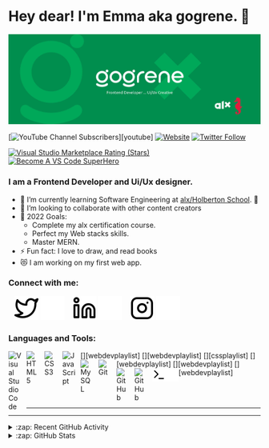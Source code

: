 # Hey dear! I'm Emma aka gogrene. 👋 

<img src="img/gogreneGithubBanner.jpg" alt="gogrene_banner">

[![YouTube Channel Subscribers](https://img.shields.io/youtube/channel/subscribers/UCDCHcqyeQgJ-jVSd6VJkbCw?logo=youtube&logoColor=red&style=for-the-badge)][youtube]
[![Website](https://img.shields.io/website?label=emmaudeji.com&style=for-the-badge&url=https%3A%2F%2Fcodestackr.com)](https://codestackr.com)
[![Twitter Follow](https://img.shields.io/twitter/follow/emmaudeji?color=1DA1F2&logo=twitter&style=for-the-badge)](https://twitter.com/intent/follow?original_referer=https%3A%2F%2Fgithub.com%2FcodeSTACKr&screen_name=emmaudeji)

[![Visual Studio Marketplace Rating (Stars)](https://img.shields.io/visual-studio-marketplace/stars/codestackr.codestackr-theme?label=emmaudeji%20VS%20Code%20Theme&logo=visualstudiocode&logoColor=ff652f&style=for-the-badge)](https://marketplace.visualstudio.com/items?itemName=codestackr.codestackr-theme)
[![Become A VS Code SuperHero](https://img.shields.io/badge/-Become%20A%20VS%20Code%20SuperHero%20%E2%86%92-gray.svg?colorB=ff652f&style=for-the-badge)](https://vsCodeHero.com)


### I am a Frontend Developer and Ui/Ux designer.

- 🌱 I’m currently learning Software Engineering at [alx/Holberton School](https://www.alxafrica.com/software-engineering-2022). 🤣
- 👯 I’m looking to collaborate with other content creators
- 🥅 2022 Goals: 
    - Complete my alx certification course.
    - Perfect my Web stacks skills.
    - Master MERN.
- ⚡ Fun fact: I love to draw, and read books
- 😻 I am working on my first web app.

### Connect with me:

&nbsp;&nbsp;
[![website](./img/twitter-light.svg)](https://twitter.com/emmanueludeji#gh-light-mode-only)
[![website](./img/twitter-dark.svg)](https://twitter.com/emmanueludeji#gh-dark-mode-only)
&nbsp;&nbsp;
[![website](./img/linkedin-light.svg)](https://linkedin.com/in/emmanueludejir#gh-light-mode-only)
[![website](./img/linkedin-dark.svg)](https://linkedin.com/in/emmanueludeji#gh-dark-mode-only)
&nbsp;&nbsp;
[![website](./img/instagram-light.svg)](https://instagram.com/printolab_emma_udeji#gh-light-mode-only)
[![website](./img/instagram-dark.svg)](https://instagram.com/printolab_emma_udeji#gh-dark-mode-only)

### Languages and Tools:

[<img align="left" alt="Visual Studio Code" width="26px" src="https://cdn.jsdelivr.net/gh/devicons/devicon/icons/vscode/vscode-original.svg" style="padding-right:10px;" />][webdevplaylist]
[<img align="left" alt="HTML5" width="26px" src="https://cdn.jsdelivr.net/gh/devicons/devicon/icons/html5/html5-original.svg" style="padding-right:10px;" />][webdevplaylist]
[<img align="left" alt="CSS3" width="26px" src="https://cdn.jsdelivr.net/gh/devicons/devicon/icons/css3/css3-original.svg" style="padding-right:10px;" />][cssplaylist]
[<img align="left" alt="JavaScript" width="26px" src="https://cdn.jsdelivr.net/gh/devicons/devicon/icons/javascript/javascript-original.svg" style="padding-right:10px;" />]
[webdevplaylist]
[<img align="left" alt="MySQL" width="26px" src="https://cdn.jsdelivr.net/gh/devicons/devicon/icons/mysql/mysql-original.svg" style="padding-right:10px;" />][webdevplaylist]
[<img align="left" alt="Git" width="26px" src="https://cdn.jsdelivr.net/gh/devicons/devicon/icons/git/git-original.svg" style="padding-right:10px;" />][webdevplaylist]
[<img align="left" alt="GitHub" width="26px" src="https://user-images.githubusercontent.com/3369400/139447912-e0f43f33-6d9f-45f8-be46-2df5bbc91289.png" style="padding-right:10px;" />](https://www.youtube.com/playlist?list=PLkwxH9e_vrAJ0WbEsFA9W3I1W-g_BTsbt#gh-dark-mode-only)
[<img align="left" alt="GitHub" width="26px" src="https://user-images.githubusercontent.com/3369400/139448065-39a229ba-4b06-434b-bc67-616e2ed80c8f.png" style="padding-right:10px;" />](https://www.youtube.com/playlist?list=PLkwxH9e_vrAJ0WbEsFA9W3I1W-g_BTsbt#gh-light-mode-only)
[<img align="left" alt="Terminal" width="26px" src="./img/terminal-light.svg" />](https://www.youtube.com/playlist?list=PLkwxH9e_vrAJ0WbEsFA9W3I1W-g_BTsbt#gh-light-mode-only)
[<img align="left" alt="Terminal" width="26px" src="./img/terminal-dark.svg" />](https://www.youtube.com/playlist?list=PLkwxH9e_vrAJ0WbEsFA9W3I1W-g_BTsbt#gh-dark-mode-only)

<br />
<br />

---
<!--### 📺 Latest YouTube Videos -->

<!-- YOUTUBE:START -->

<!-- YOUTUBE:END 

➡️ [more videos...](https://youtube.com/codestackr) 

---

### 📕 Latest Blog Posts

<!-- BLOG-POST-LIST:START 
- [Getting Started with MongoDB &amp; Mongoose](https://dev.to/codestackr/getting-started-with-mongodb-mongoose-2h6a)
- [How To Pass Application Tracking Systems &lpar;ATS&rpar; &amp; Get Interviews - Resume Tips for Software Developer](https://dev.to/codestackr/how-to-pass-application-tracking-systems-ats-get-interviews-resume-tips-for-software-developer-4bmo)
- [Microinteractions: Password Validation Animation](https://dev.to/codestackr/microinteractions-password-validation-animation-5629)
- [Notion + YouTube - A Powerful Combination for Productivity](https://dev.to/codestackr/notion-youtube-a-powerful-combination-for-productivity-1def)
- [Regular Expressions &lpar;RegEx&rpar; Crash Course](https://dev.to/codestackr/regular-expressions-regex-crash-course-248n)
<!-- BLOG-POST-LIST:END 

➡️ [more blog posts...](https://codestackr.com) -->

---

<details>
  <summary>:zap: Recent GitHub Activity</summary>
  
<!--START_SECTION:activity-->
1. 🗣 Commented on [#156](https://github.com/emmaudeji/create-10k-nft-collection/issues/156) in [emmaudeji/create-10k-nft-collection](https://github.com/emmaudeji/create-10k-nft-collection)
2. 🎉 Merged PR [#156](https://github.com/emmaudeji/create-10k-nft-collection/pull/156) in [emmaudeji/create-10k-nft-collection](https://github.com/emmaudeji/create-10k-nft-collection)
3. ❌ Closed PR [#44](https://github.com/emmaudeji/minter-dapp/pull/44) in [emmaudeji/minter-dapp](https://github.com/emmaudeji/minter-dapp)
4. 🗣 Commented on [#44](https://github.com/emmaudeji/minter-dapp/issues/44) in [emmaudeji/minter-dapp](https://github.com/emmaudeji/minter-dapp)
5. ❌ Closed PR [#45](https://github.com/emmaudeji/minter-dapp/pull/45) in [emmaudeji/minter-dapp](https://github.com/emmaudeji/minter-dapp)
<!--END_SECTION:activity-->

</details>

<details>
  <summary>:zap: GitHub Stats</summary>

  <img align="left" alt="emmaudeji's GitHub Stats" src="https://github-readme-stats.vercel.app/api?username=emmaudeji&show_icons=true&hide_border=false&title_color=ff652f&icon_color=FFE400&bg_color=09131B&text_color=ffffff&border_color=0c1a25" />

</details>

<!-- [website]: https://emmaudeji.com 
[course]: http://vsCodeHero.com -->
[twitter]: https://twitter.com/emmanueludeji

[instagram]: https://instagram.com/printolab_emma_udeji
[linkedin]: https://linkedin.com/in/emmanueludeji

